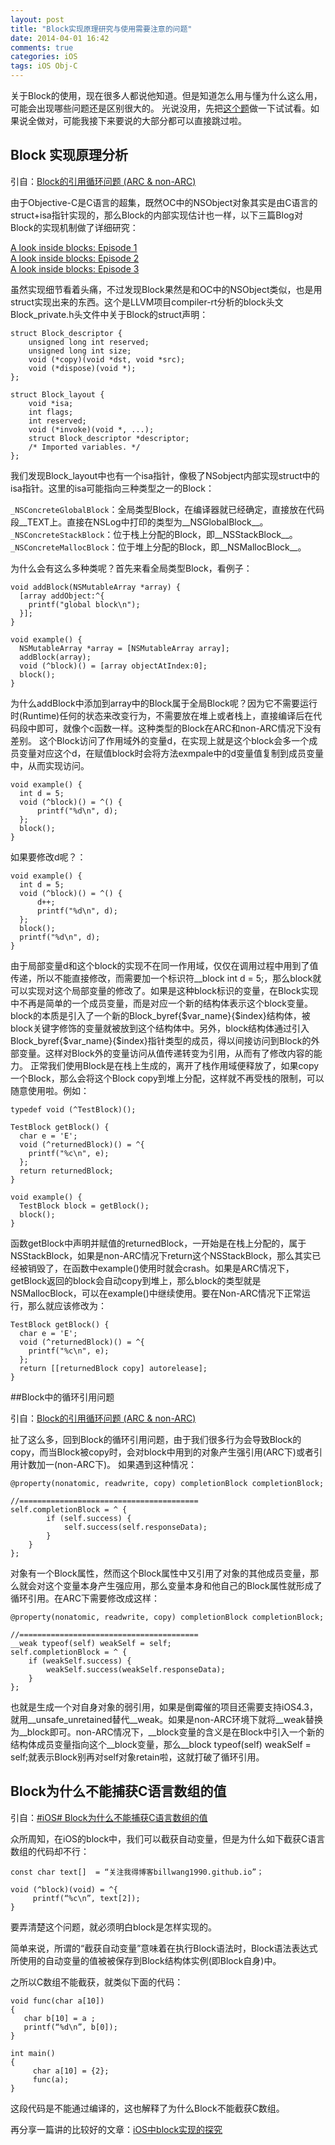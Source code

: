 ```yaml
---
layout: post
title: "Block实现原理研究与使用需要注意的问题"
date: 2014-04-01 16:42
comments: true
categories: iOS
tags: iOS Obj-C
---
```


关于Block的使用，现在很多人都说他知道。但是知道怎么用与懂为什么这么用，可能会出现哪些问题还是区别很大的。
光说没用，先把[这个题](http://blog.parse.com/2013/02/05/objective-c-blocks-quiz/)做一下试试看。如果说全做对，可能我接下来要说的大部分都可以直接跳过啦。

<!-- more -->

## Block 实现原理分析

引自：[Block的引用循环问题 (ARC & non-ARC)](http://www.hrchen.com/2013/06/retain-cycle-in-block/)

由于Objective-C是C语言的超集，既然OC中的NSObject对象其实是由C语言的struct+isa指针实现的，那么Block的内部实现估计也一样，以下三篇Blog对Block的实现机制做了详细研究：


[A look inside blocks: Episode 1](http://www.galloway.me.uk/2012/10/a-look-inside-blocks-episode-1/)    
[A look inside blocks: Episode 2](http://www.galloway.me.uk/2012/10/a-look-inside-blocks-episode-2/)    
[A look inside blocks: Episode 3](http://www.galloway.me.uk/2012/10/a-look-inside-blocks-episode-3/)  

虽然实现细节看着头痛，不过发现Block果然是和OC中的NSObject类似，也是用struct实现出来的东西。这个是LLVM项目compiler-rt分析的block头文Block_private.h头文件中关于Block的struct声明：

```
struct Block_descriptor {
    unsigned long int reserved;
    unsigned long int size;
    void (*copy)(void *dst, void *src);
    void (*dispose)(void *);
};

struct Block_layout {
    void *isa;
    int flags;
    int reserved;
    void (*invoke)(void *, ...);
    struct Block_descriptor *descriptor;
    /* Imported variables. */
};
```

我们发现Block_layout中也有一个isa指针，像极了NSobject内部实现struct中的isa指针。这里的isa可能指向三种类型之一的Block：

`_NSConcreteGlobalBlock`：全局类型Block，在编译器就已经确定，直接放在代码段__TEXT上。直接在NSLog中打印的类型为__NSGlobalBlock__。  
`_NSConcreteStackBlock`：位于栈上分配的Block，即__NSStackBlock__。  
`_NSConcreteMallocBlock`：位于堆上分配的Block，即__NSMallocBlock__。  

为什么会有这么多种类呢？首先来看全局类型Block，看例子：

```
void addBlock(NSMutableArray *array) {
  [array addObject:^{
    printf("global block\n");
  }];
}
 
void example() {
  NSMutableArray *array = [NSMutableArray array];
  addBlock(array);
  void (^block)() = [array objectAtIndex:0];
  block();
}
```

为什么addBlock中添加到array中的Block属于全局Block呢？因为它不需要运行时(Runtime)任何的状态来改变行为，不需要放在堆上或者栈上，直接编译后在代码段中即可，就像个c函数一样。这种类型的Block在ARC和non-ARC情况下没有差别。
这个Block访问了作用域外的变量d，在实现上就是这个block会多一个成员变量对应这个d，在赋值block时会将方法exmpale中的d变量值复制到成员变量中，从而实现访问。

```
void example() {
  int d = 5;
  void (^block)() = ^() {
      printf("%d\n", d);
  };
  block();
}
```

如果要修改d呢？：

```
void example() {
  int d = 5;
  void (^block)() = ^() {
      d++;
      printf("%d\n", d);
  };
  block();
  printf("%d\n", d);
}
```

由于局部变量d和这个block的实现不在同一作用域，仅仅在调用过程中用到了值传递，所以不能直接修改，而需要加一个标识符__block int d = 5;，那么block就可以实现对这个局部变量的修改了。如果是这种block标识的变量，在Block实现中不再是简单的一个成员变量，而是对应一个新的结构体表示这个block变量。block的本质是引入了一个新的Block_byref{$var_name}{$index}结构体，被block关键字修饰的变量就被放到这个结构体中。另外，block结构体通过引入Block_byref{$var_name}{$index}指针类型的成员，得以间接访问到Block的外部变量。这样对Block外的变量访问从值传递转变为引用，从而有了修改内容的能力。
正常我们使用Block是在栈上生成的，离开了栈作用域便释放了，如果copy一个Block，那么会将这个Block copy到堆上分配，这样就不再受栈的限制，可以随意使用啦。例如：

```
typedef void (^TestBlock)();
 
TestBlock getBlock() {
  char e = 'E';
  void (^returnedBlock)() = ^{
    printf("%c\n", e);
  };
  return returnedBlock;
}
 
void example() {
  TestBlock block = getBlock();
  block();
}
```

函数getBlock中声明并赋值的returnedBlock，一开始是在栈上分配的，属于NSStackBlock，如果是non-ARC情况下return这个NSStackBlock，那么其实已经被销毁了，在函数中example()使用时就会crash。如果是ARC情况下，getBlock返回的block会自动copy到堆上，那么block的类型就是NSMallocBlock，可以在example()中继续使用。要在Non-ARC情况下正常运行，那么就应该修改为：

```
TestBlock getBlock() {
  char e = 'E';
  void (^returnedBlock)() = ^{
    printf("%c\n", e);
  };
  return [[returnedBlock copy] autorelease];
}
```

##Block中的循环引用问题

引自：[Block的引用循环问题 (ARC & non-ARC)](http://www.hrchen.com/2013/06/retain-cycle-in-block/)

扯了这么多，回到Block的循环引用问题，由于我们很多行为会导致Block的copy，而当Block被copy时，会对block中用到的对象产生强引用(ARC下)或者引用计数加一(non-ARC下)。
如果遇到这种情况：

```
@property(nonatomic, readwrite, copy) completionBlock completionBlock;

//========================================
self.completionBlock = ^ {
        if (self.success) {
            self.success(self.responseData);
        }
    }
};
```

对象有一个Block属性，然而这个Block属性中又引用了对象的其他成员变量，那么就会对这个变量本身产生强应用，那么变量本身和他自己的Block属性就形成了循环引用。在ARC下需要修改成这样：

```
@property(nonatomic, readwrite, copy) completionBlock completionBlock;

//========================================
__weak typeof(self) weakSelf = self;
self.completionBlock = ^ {
    if (weakSelf.success) {
        weakSelf.success(weakSelf.responseData);
    }
};
```

也就是生成一个对自身对象的弱引用，如果是倒霉催的项目还需要支持iOS4.3，就用__unsafe_unretained替代__weak。如果是non-ARC环境下就将__weak替换为__block即可。non-ARC情况下，__block变量的含义是在Block中引入一个新的结构体成员变量指向这个__block变量，那么__block typeof(self) weakSelf = self;就表示Block别再对self对象retain啦，这就打破了循环引用。


## Block为什么不能捕获C语言数组的值

引自：[#iOS# Block为什么不能捕获C语言数组的值](http://billwang1990.github.io/blog/2014/02/06/block-cant-capture-c-array/)

众所周知，在iOS的block中，我们可以截获自动变量，但是为什么如下截获C语言数组的代码却不行：

```
const char text[]  = “关注我得博客billwang1990.github.io”；

void (^block)(void) = ^{
     printf(“%c\n”, text[2]);
}
```

要弄清楚这个问题，就必须明白block是怎样实现的。

简单来说，所谓的“截获自动变量”意味着在执行Block语法时，Block语法表达式所使用的自动变量的值被被保存到Block结构体实例(即Block自身)中。

之所以C数组不能截获，就类似下面的代码：

```
void func(char a[10])
{
   char b[10] = a ;
   printf(“%d\n”, b[0]);
}

int main()
{
     char a[10] = {2};
     func(a);
}
```

这段代码是不能通过编译的，这也解释了为什么Block不能截获C数组。

再分享一篇讲的比较好的文章：[iOS中block实现的探究](http://blog.csdn.net/jasonblog/article/details/7756763)
